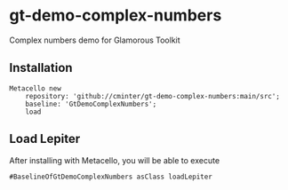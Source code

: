 # gt-demo-complex-numbers
Complex numbers demo for Glamorous Toolkit

## Installation

```st
Metacello new
	repository: 'github://cminter/gt-demo-complex-numbers:main/src';
	baseline: 'GtDemoComplexNumbers';
	load
```

## Load Lepiter

After installing with Metacello, you will be able to execute

```
#BaselineOfGtDemoComplexNumbers asClass loadLepiter
```
